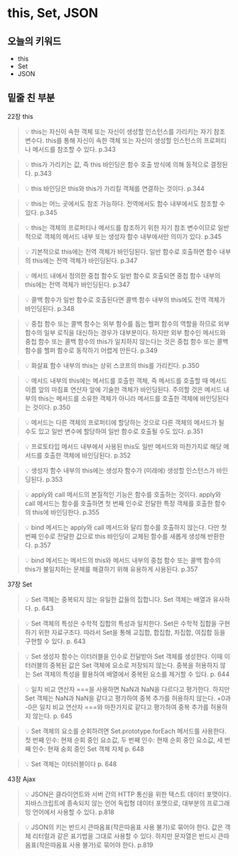 # this, Set, JSON

## 오늘의 키워드

- this
- Set
- JSON

## 밑줄 친 부분

22장 this

> 💡 this는 자신이 속한 객체 또는 자신이 생성할 인스턴스를 가리키는 자기 참조 변수다. this를 통해 자신이 속한 객체 또는 자신이 생성할 인스턴스의 프로퍼티나 메서드를 참조할 수 있다. p.343

> 💡 this가 가리키는 값, 즉 this 바인딩은 함수 호출 방식에 의해 동적으로 결정된다. p.343

> 💡 this 바인딩은 this와 this가 가리킬 객체를 연결하는 것이다. p.344

> 💡 this는 어느 곳에서도 참조 가능하다. 전역에서도 함수 내부에서도 참조할 수 있다. p.345

> 💡 this는 객체의 프로퍼티나 메서드를 참조하기 위한 자기 참조 변수이므로 일반적으로 객체의 메서드 내부 또는 생성자 함수 내부에서만 의미가 있다. p.345

> 💡 기본적으로 this에는 전역 객체가 바인딩된다. 일반 함수로 호출하면 함수 내부의 this에는 전역 객체가 바인딩된다. p.347

> 💡 메서드 내에서 정의한 중첩 함수도 일반 함수로 호출되면 중첩 함수 내부의 this에는 전역 객체가 바인딩된다. p.347

> 💡 콜백 함수가 일반 함수로 호출된다면 콜백 함수 내부의 this에도 전역 객체가 바인딩된다. p.348

> 💡 중첩 함수 또는 콜백 함수는 외부 함수를 돕는 헬퍼 함수의 역할을 하므로 외부 함수의 일부 로직을 대신하는 경우가 대부분이다. 하지만 외부 함수인 메서드와 중첩 함수 또는 콜백 함수의 this가 일치하지 않는다는 것은 중첩 함수 또는 콜백 함수를 헬퍼 함수로 동작하기 어렵게 만든다. p.349

> 💡 화살표 함수 내부의 this는 상위 스코프의 this를 가리킨다. p.350

> 💡 메서드 내부의 this에는 메서드를 호출한 객체, 즉 메서드를 호출할 때 메서드 이름 앞의 마침표 연산자 앞에 기술한 객체가 바인딩된다. 주의할 것은 메서드 내부의 this는 메서드를 소유한 객체가 아니라 메서드를 호출한 객체에 바인딩된다는 것이다. p.350

> 💡 메서드는 다른 객체의 프로퍼티에 할당하는 것으로 다른 객체의 메서드가 될 수도 있고 일반 변수에 할당하여 일반 함수로 호출될 수도 있다. p.351

> 💡 프로토타입 메서드 내부에서 사용된 this도 일반 메서드와 마찬가지로 해당 메서드를 호출한 객체에 바인딩된다. p.352

> 💡 생성자 함수 내부의 this에는 생성자 함수가 (미래에) 생성할 인스턴스가 바인딩된다. p.353

> 💡 apply와 call 메서드의 본질적인 기능은 함수를 호출하는 것이다. apply와 call 메서드는 함수를 호출하면 첫 번째 인수로 전달한 특정 객체를 호출한 함수의 this에 바인딩한다. p.355

> 💡 bind 메서드는 apply와 call 메서드와 달리 함수를 호출하지 않는다. 다만 첫 번째 인수로 전달한 값으로 this 바인딩이 교체된 함수를 새롭게 생성해 반환한다. p.357

> 💡 bind 메서드는 메서드의 this와 메서드 내부의 중첩 함수 또는 콜백 함수의 this가 불일치하는 문제를 해결하기 위해 유용하게 사용된다. p.357

37장 Set

> 💡 Set 객체는 중복되지 않는 유일한 값들의 집합니다. Set 객체는 배열과 유사하다. p. 643

> 💡 Set 객체의 특성은 수학적 집합의 특성과 일치한다. Set은 수학적 집합을 구현하기 위한 자료구조다. 따라서 Set을 통해 교집합, 합집합, 차집합, 여집합 등을 구현할 수 있다. p. 643

> 💡 Set 생성자 함수는 이터러블을 인수로 전달받아 Set 객체를 생성한다. 이때 이터러블의 중복된 값은 Set 객체에 요소로 저장되지 않는다. 중복을 허용하지 않는 Set 객체의 특성을 활용하여 배열에서 중복된 요소를 제거할 수 있다. p. 644

> 💡 일치 비교 연산자 ===을 사용하면 NaN과 NaN을 다르다고 평가한다. 하지만 Set 객체는 NaN과 NaN을 같다고 평가하여 중복 추가를 허용하지 않는다. +0과 -0은 일치 비교 연산자 ===와 마찬가지로 같다고 평가하여 중복 추가를 허용하지 않는다. p. 645

> 💡 Set 객체의 요소를 순회하려면 Set.prototype.forEach 메서드를 사용한다.<br>첫 번째 인수: 현재 순회 중인 요소값, 두 번째 인수: 현재 순회 중인 요소값, 세 번째 인수: 현재 숭회 중인 Set 객체 자체 p. 648

> 💡 Set 객체는 이터러블이다 p. 648

43장 Ajax

> 💡 JSON은 클라이언트와 서버 간의 HTTP 통신을 위한 텍스트 데이터 포맷이다. 자바스크립트에 종속되지 않는 언어 독립형 데이터 포맷으로, 대부분의 프로그래밍 언어에서 사용할 수 있다. p.818

> 💡 JSON의 키는 반드시 큰따옴표(작은따옴표 사용 불가)로 묶어야 한다. 값은 객체 리터럴과 같은 표기법을 그대로 사용할 수 있다. 하지만 문자열은 반드시 큰따옴표(작은따옴표 사용 불가)로 묶어야 한다. p.819
